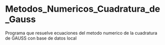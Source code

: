 # Metodos_Numericos_Cuadratura_de_Gauss
Programa que resuelve ecuaciones del metodo numerico de la cuadratura de GAUSS con base de datos local 
